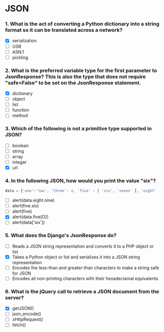 # JSON

### 1. What is the act of converting a Python dictionary into a string format so it can be translated across a network?

- [x] serialization
- [ ] USB
- [ ] ASN.1
- [ ] pickling

### 2. What is the preferred variable type for the first parameter to JsonResponse? This is also the type that does not require "safe=False" to be set on the JsonResponse statement.

- [x] dictionary
- [ ] object
- [ ] list
- [ ] function
- [ ] method

### 3. Which of the following is not a primitive type supported in JSON?

- [ ] boolean
- [ ] string
- [ ] array
- [ ] integer
- [x] url

### 4. In the following JSON, how would you print the value "six"?

```JavaScript
data = {'one':'two', 'three': 4, 'five' : [ 'six', 'seven' ], 'eight' : { 'nine' : 10, 'ten' : 11 } }
```

- [ ] alert(data.eight.nine)
- [ ] alert(five.six)
- [ ] alert(five)
- [x] alert(data.five[O])
- [ ] alert(data['six'])

### 5. What does the Django's JsonResponse do?

- [ ] Reads a JSON string representation and converts it to a PHP object or list
- [x] Takes a Python object or list and serializes it into a JSON string representation
- [ ] Encodes the less-than and greater-than characters to make a string safe for JSON
- [ ] Encodes all non-printing characters with their hexadeciamal equivalents

### 6. What is the jQuery call to retrieve a JSON document from the server?

- [x] getJSON()
- [ ] json_encode()
- [ ] xHttpRequest()
- [ ] fetch()
